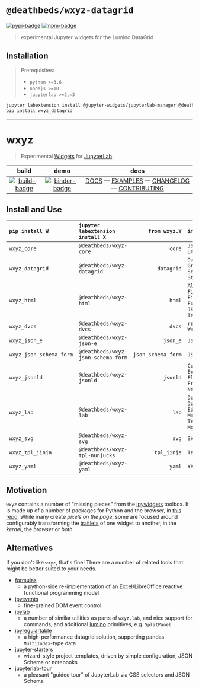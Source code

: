 # `@deathbeds/wxyz-datagrid`

[![pypi-badge][]][pypi] [![npm-badge][]][npm]

[pypi-badge]: https://img.shields.io/pypi/v/wxyz_datagrid
[pypi]: https://pypi.org/project/wxyz-datagrid
[npm-badge]: https://img.shields.io/npm/v/@deathbeds/wxyz-datagrid
[npm]: https://www.npmjs.com/package/@deathbeds/wxyz-datagrid

> experimental Jupyter widgets for the Lumino DataGrid

## Installation

> Prerequisites:
>
> - `python >=3.6`
> - `nodejs >=10`
> - `jupyterlab >=2,<3`

```bash
jupyter labextension install @jupyter-widgets/jupyterlab-manager @deathbeds/wxyz-datagrid
pip install wxyz_datagrid
```

---

# wxyz

> Experimental [Widgets][] for [JupyterLab][].

|           build           |            demo             |                            docs                            |
| :-----------------------: | :-------------------------: | :--------------------------------------------------------: |
| [![build-badge][]][build] | [![binder-badge][]][binder] | [DOCS][] — [EXAMPLES][] — [CHANGELOG][] — [CONTRIBUTING][] |

## Install and Use

| `pip install W`         | `jupyter labextension install X`   |      `from wxyz.Y` | `import Z`                                                                                 |
| :---------------------- | :--------------------------------- | -----------------: | :----------------------------------------------------------------------------------------- |
| `wxyz_core`             | `@deathbeds/wxyz-core`             |             `core` | `JSON`<br/>`UnJSON`<br/>                                                                   |
| `wxyz_datagrid`         | `@deathbeds/wxyz-datagrid`         |         `datagrid` | `DataGrid`<br/>`GridStyle`<br/>`SelectGrid`<br/>`StyleGrid`                                |
| `wxyz_html`             | `@deathbeds/wxyz-html`             |             `html` | `AlphaColorPicker`<br/>`File`<br/>`FileBox`<br/>`FullScreen`<br/>`JSONFile`<br/>`TextFile` |
| `wxyz_dvcs`             | `@deathbeds/wxyz-dvcs`             |             `dvcs` | `repos.repo_git.Git`<br/>`Watcher`                                                         |
| `wxyz_json_e`           | `@deathbeds/wxyz-json-e`           |           `json_e` | `JSONE`                                                                                    |
| `wxyz_json_schema_form` | `@deathbeds/wxyz-json-schema-form` | `json_schema_form` | `JSONSchemaForm`                                                                           |
| `wxyz_jsonld`           | `@deathbeds/wxyz-jsonld`           |           `jsonld` | `Compact`<br/>`Expand`<br/>`Flatten`<br/>`Frame`<br/>`Normalize`                           |
| `wxyz_lab`              | `@deathbeds/wxyz-lab`              |              `lab` | `DockBox`<br/>`DockPop`<br/>`Editor`<br/>`Markdown`<br/>`Terminal`<br/>`ModeInfo`          |
| `wxyz_svg`              | `@deathbeds/wxyz-svg`              |              `svg` | `SVGBox`                                                                                   |
| `wxyz_tpl_jinja`        | `@deathbeds/wxyz-tpl-nunjucks`     |        `tpl_jinja` | `Template`                                                                                 |
| `wxyz_yaml`             | `@deathbeds/wxyz-yaml`             |             `yaml` | `YAML`                                                                                     |

## Motivation

`wxyz` contains a number of "missing pieces" from the [ipywidgets][] toolbox.
It is made up of a number of packages for Python and the browser, in [this repo][].
While many create _pixels on the page_, some are focused around configurably
transforming the [traitlets][] of one widget to another, in the _kernel_, the
_browser_ or _both_.

## Alternatives

If you don't like `wxyz`, that's fine! There are a number of related tools that
might be better suited to your needs.

- [formulas]
  - a python-side re-implementation of an Excel/LibreOffice reactive functional
    programming model
- [ipyevents]
  - fine-grained DOM event control
- [ipylab]
  - a number of similar utilities as parts of `wxyz.lab`, and nice
    support for commands, and additional [lumino][] primitives, e.g. `SplitPanel`
- [ipyregulartable]
  - a high-performance datagrid solution, supporting pandas `MultiIndex`-type
    data
- [jupyter-starters]
  - wizard-style project templates, driven by simple configuration, JSON Schema
    or notebooks
- [jupyterlab-tour]
  - a pleasant "guided tour" of JupyterLab via CSS selectors and JSON Schema

[binder-badge]: https://mybinder.org/badge_logo.svg
[binder]: https://mybinder.org/v2/gh/deathbeds/wxyz/master?urlpath=lab/tree/src/py/wxyz_notebooks/src/wxyz/notebooks/index.ipynb
[docs]: https://deathbeds.github.io/wxyz
[build-badge]: https://dev.azure.com/nickbollweg/deathbeds/_apis/build/status/deathbeds.wxyz?branchName=master
[build]: https://dev.azure.com/nickbollweg/deathbeds/_build/latest?definitionId=6&branchName=master
[changelog]: https://github.com/deathbeds/wxyz/blob/master/CHANGELOG.md
[contributing]: https://github.com/deathbeds/wxyz/blob/master/CONTRIBUTING.md
[examples]: https://github.com/deathbeds/wxyz/blob/master/src/py/wxyz_notebooks/src/wxyz/notebooks/index.ipynb
[formulas]: https://pypi.org/project/formulas/
[ipyevents]: https://github.com/mwcraig/ipyevents
[ipylab]: https://github.com/jtpio/ipylab
[ipyregulartable]: https://github.com/jpmorganchase/ipyregulartable
[ipywidgets]: https://github.com/jupyter-widgets/ipywidgets
[jupyter-starters]: https://pypi.org/project/jupyter-starters/
[jupyterlab-tour]: https://github.com/fcollonval/jupyterlab-tour
[jupyterlab]: https://github.com/jupyterlab/jupyterlab
[lumino]: https://github.com/jupyterlab/lumino
[this repo]: https://github.com/deathbeds/wxyz
[traitlets]: https://github.com/ipython/traitlets
[widgets]: https://jupyter.org/widgets

